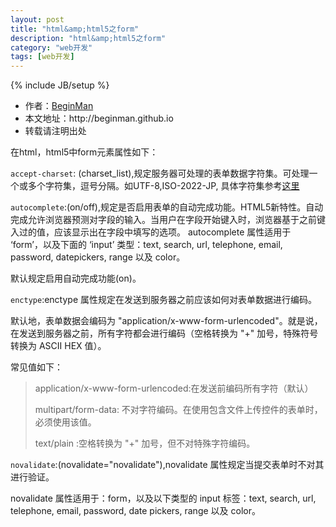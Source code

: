 ```yaml
---
layout: post
title: "html&amp;html5之form"
description: "html&amp;html5之form"
category: "web开发"
tags: [web开发]
---
```

{% include JB/setup %}
<ul>
    <li>作者：<a href="http://weibo.com/beginman" target="blank">BeginMan</a></li>
    <li>本文地址：http://beginman.github.io</li>
    <li>转载请注明出处</li>
</ul>
<p>在html，html5中form元素属性如下：</p>

<p><code>accept-charset</code>: (charset_list),规定服务器可处理的表单数据字符集。可处理一个或多个字符集，逗号分隔。如UTF-8,ISO-2022-JP, 具体字符集参考<a href="http://www.w3school.com.cn/tags/html_ref_charactersets.asp">这里</a></p>

<p><code>autocomplete</code>:(on/off),规定是否启用表单的自动完成功能。HTML5新特性。自动完成允许浏览器预测对字段的输入。当用户在字段开始键入时，浏览器基于之前键入过的值，应该显示出在字段中填写的选项。
autocomplete 属性适用于 ‘form’，以及下面的 ‘input’ 类型：text, search, url, telephone, email, password, datepickers, range 以及 color。</p>

<p>默认规定启用自动完成功能(on)。</p>

<p><code>enctype</code>:enctype 属性规定在发送到服务器之前应该如何对表单数据进行编码。</p>

<p>默认地，表单数据会编码为 "application/x-www-form-urlencoded"。就是说，在发送到服务器之前，所有字符都会进行编码（空格转换为 "+" 加号，特殊符号转换为 ASCII HEX 值）。</p>

<p>常见值如下：</p>

<blockquote>
  <p>application/x-www-form-urlencoded:在发送前编码所有字符（默认）</p>
  
  <p>multipart/form-data: 不对字符编码。在使用包含文件上传控件的表单时，必须使用该值。</p>
  
  <p>text/plain :空格转换为 "+" 加号，但不对特殊字符编码。</p>
</blockquote>

<p><code>novalidate</code>:(novalidate="novalidate"),novalidate 属性规定当提交表单时不对其进行验证。</p>

<p>novalidate 属性适用于：form，以及以下类型的 input 标签：text, search, url, telephone, email, password, date pickers, range 以及 color。</p>
